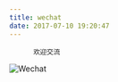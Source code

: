 ```yaml
---
title: wechat
date: 2017-07-10 19:20:47
---
```

          欢迎交流

  ![Wechat](http://osuskkx7k.bkt.clouddn.com/%E5%BE%AE%E4%BF%A1%E5%9B%BE%E7%89%87_20170710192647.jpg)